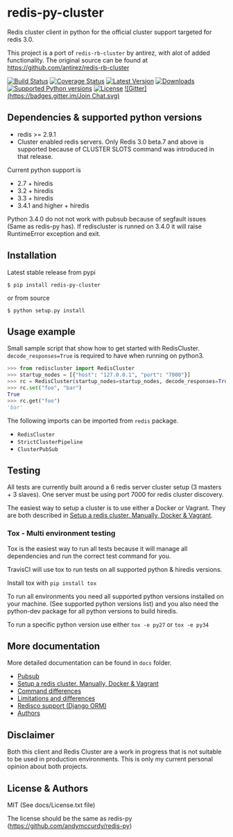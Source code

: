 # redis-py-cluster

Redis cluster client in python for the official cluster support targeted for redis 3.0.

This project is a port of `redis-rb-cluster` by antirez, with alot of added functionality. The original source can be found at https://github.com/antirez/redis-rb-cluster

[![Build Status](https://travis-ci.org/Grokzen/redis-py-cluster.svg?branch=master)](https://travis-ci.org/Grokzen/redis-py-cluster) [![Coverage Status](https://coveralls.io/repos/Grokzen/redis-py-cluster/badge.png)](https://coveralls.io/r/Grokzen/redis-py-cluster) [![Latest Version](https://pypip.in/version/redis-py-cluster/badge.svg)](https://pypi.python.org/pypi/redis-py-cluster/) [![Downloads](https://pypip.in/download/redis-py-cluster/badge.svg)](https://pypi.python.org/pypi/redis-py-cluster/) [![Supported Python versions](https://pypip.in/py_versions/redis-py-cluster/badge.svg)](https://pypi.python.org/pypi/redis-py-cluster/) [![License](https://pypip.in/license/redis-py-cluster/badge.svg)](https://pypi.python.org/pypi/redis-py-cluster/) [![Gitter](https://badges.gitter.im/Join Chat.svg)](https://gitter.im/Grokzen/redis-py-cluster?utm_source=badge&utm_medium=badge&utm_campaign=pr-badge&utm_content=badge)



## Dependencies & supported python versions

- redis >= 2.9.1
- Cluster enabled redis servers. Only Redis 3.0 beta.7 and above is supported because of CLUSTER SLOTS command was introduced in that release.

Current python support is

- 2.7 + hiredis
- 3.2 + hiredis
- 3.3 + hiredis
- 3.4.1 and higher + hiredis

Python 3.4.0 do not not work with pubsub because of segfault issues (Same as redis-py has). If rediscluster is runned on 3.4.0 it will raise RuntimeError exception and exit.



## Installation

Latest stable release from pypi

```
$ pip install redis-py-cluster
```

or from source

```
$ python setup.py install
```



## Usage example

Small sample script that show how to get started with RedisCluster. `decode_responses=True` is required to have when running on python3.

```python
>>> from rediscluster import RedisCluster
>>> startup_nodes = [{"host": "127.0.0.1", "port": "7000"}]
>>> rc = RedisCluster(startup_nodes=startup_nodes, decode_responses=True)
>>> rc.set("foo", "bar")
True
>>> rc.get("foo")
'bar'
```

The following imports can be imported from `redis` package. 

- `RedisCluster` 
- `StrictClusterPipeline` 
- `ClusterPubSub` 



## Testing

All tests are currently built around a 6 redis server cluster setup (3 masters + 3 slaves). One server must be using port 7000 for redis cluster discovery.

The easiest way to setup a cluster is to use either a Docker or Vagrant. They are both described in [Setup a redis cluster. Manually, Docker & Vagrant](docs/Cluster_Setup.md).



### Tox - Multi environment testing

Tox is the easiest way to run all tests because it will manage all dependencies and run the correct test command for you.

TravisCI will use tox to run tests on all supported python & hiredis versions.

Install tox with `pip install tox`

To run all environments you need all supported python versions installed on your machine. (See supported python versions list) and you also need the python-dev package for all python versions to build hiredis.

To run a specific python version use either `tox -e py27` or `tox -e py34`



## More documentation

More detailed documentation can be found in `docs` folder.

- [Pubsub](docs/Pubsub.md)
- [Setup a redis cluster. Manually, Docker & Vagrant](docs/Cluster_Setup.md)
- [Command differences](docs/Commands.md)
- [Limitations and differences](docs/Limits_and_differences.md)
- [Redisco support (Django ORM)](docs/Redisco.md)
- [Authors](docs/Authors)



## Disclaimer

Both this client and Redis Cluster are a work in progress that is not suitable to be used in production environments. This is only my current personal opinion about both projects.



## License & Authors

MIT (See docs/License.txt file)

The license should be the same as redis-py (https://github.com/andymccurdy/redis-py)

